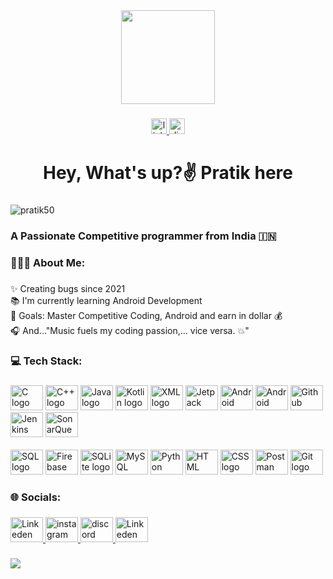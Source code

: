 <div align="center">
  <img height="150" src="https://github.com/pratik50/pratik50/assets/92214381/0d055674-84f0-476c-85d0-a6c97b3f1043"  />

  
</div>

###

<div align="center">
  <a href="https://www.linkedin.com/in/pratik-jadhav-44005a253/" target="_blank">
    <img src="https://img.shields.io/static/v1?message=LinkedIn&logo=linkedin&label=&color=0077B5&logoColor=white&labelColor=&style=for-the-badge" height="25" alt="linkedin logo"  />
  </a>
  <a href="https://discordapp.com/users/1022392296102174740" target="_blank">
    <img src="https://img.shields.io/static/v1?message=Discord&logo=discord&label=&color=7289DA&logoColor=white&labelColor=&style=for-the-badge" height="25" alt="discord logo"  />
  </a>
</div>

###

<h1 align="center"> Hey, What's up?✌️ Pratik here </h1>

###

<p align="left"> <img src="https://komarev.com/ghpvc/?username=pratik50&label=Profile%20views&color=0e75b6&style=flat" alt="pratik50" /> </p>

###

<h3 align="left">A Passionate Competitive programmer from India 🇮🇳 </h3>

###

<h3 align="left">🧑🏻‍💻 About Me:</h3>

###

<p align="left">✨ Creating bugs since 2021<br>📚 I'm currently learning Android Development<br>🎯 Goals: Master Competitive Coding, Android and earn in dollar 💰<br>🎧 And..."Music fuels my coding passion,... vice versa. 💥"</p>

###

<h3 align="left">💻 Tech Stack:</h3>

###

<div align="left">
  <!-- Programming Languages -->
  <img src="https://cdn.jsdelivr.net/gh/devicons/devicon/icons/c/c-original.svg" height="40" width="52" alt="C logo" />
  <img src="https://cdn.jsdelivr.net/gh/devicons/devicon/icons/cplusplus/cplusplus-original.svg" height="40" width="52" alt="C++ logo" />
  <img src="https://cdn.jsdelivr.net/gh/devicons/devicon/icons/java/java-original.svg" height="40" width="52" alt="Java logo" />
  <img src="https://cdn.jsdelivr.net/gh/devicons/devicon/icons/kotlin/kotlin-original.svg" height="40" width="52" alt="Kotlin logo" />
  <img src="https://cdn.jsdelivr.net/gh/devicons/devicon@latest/icons/xml/xml-original.svg" height="40" width="52" alt="XML logo"/>
  <img src="https://cdn.jsdelivr.net/gh/devicons/devicon@latest/icons/jetpackcompose/jetpackcompose-original.svg" height="40" width="52" alt="Jetpack Compose logo" />
  <img src="https://cdn.jsdelivr.net/gh/devicons/devicon@latest/icons/android/android-plain.svg" height="40" width="52" alt="Android logo" />
  <img src="https://cdn.jsdelivr.net/gh/devicons/devicon@latest/icons/androidstudio/androidstudio-original.svg" height="40" width="52" alt="Android Studio logo"/>
  <img src="https://cdn.jsdelivr.net/gh/devicons/devicon@latest/icons/githubactions/githubactions-original.svg" height="40" width="52" alt="Github Action logo"/>
  <img src="https://cdn.jsdelivr.net/gh/devicons/devicon@latest/icons/jenkins/jenkins-original.svg" height="40" width="52" alt="Jenkins logo" />
  <img src="https://cdn.jsdelivr.net/gh/devicons/devicon@latest/icons/sonarqube/sonarqube-original.svg" height="40" width="52" alt="SonarQuebe logo" />
  

                    
  <br>
  <br>
  
  <!-- Databases -->
  <img src="https://cdn.jsdelivr.net/gh/devicons/devicon@latest/icons/azuresqldatabase/azuresqldatabase-original.svg" height="40" width="52" alt="SQL logo"/>
  <img src="https://cdn.jsdelivr.net/gh/devicons/devicon/icons/firebase/firebase-plain-wordmark.svg" height="40" width="52" alt="Firebase logo" />
  <img src="https://cdn.jsdelivr.net/gh/devicons/devicon@latest/icons/sqlite/sqlite-original.svg" height="40" width="52" alt="SQLite logo"/>
  <img src="https://cdn.jsdelivr.net/gh/devicons/devicon@latest/icons/mysql/mysql-original.svg" height="40" width="52" alt="MySQL Database logo" />
  <img src="https://cdn.jsdelivr.net/gh/devicons/devicon@latest/icons/python/python-original.svg" height="40" width="52" alt="Python  logo"/>
  <img src="https://cdn.jsdelivr.net/gh/devicons/devicon@latest/icons/html5/html5-original.svg" height="40" width="52" alt="HTML logo"/>
  <img src="https://cdn.jsdelivr.net/gh/devicons/devicon@latest/icons/css3/css3-original.svg" height="40" width="52" alt="CSS logo"/>
  <img src="https://cdn.jsdelivr.net/gh/devicons/devicon@latest/icons/postman/postman-original.svg" height="40" width="52" alt="Postman logo"/>
  <img src="https://cdn.jsdelivr.net/gh/devicons/devicon/icons/git/git-original.svg" height="40" width="52" alt="Git logo" />

</div>

###

<h3 align="left">🌐 Socials:</h3>

###

<div align="left">
  <a href="https://www.linkedin.com/in/pratik-jadhav-44005a253/" target="_blank">
    <img src="https://cdn.jsdelivr.net/gh/devicons/devicon@latest/icons/linkedin/linkedin-original.svg" height="40" width="52" alt="Linkeden logo" />
  </a>
  <a href="https://www.instagram.com/_ppratt__/" target="_blank">
    <img src="https://raw.githubusercontent.com/maurodesouza/profile-readme-generator/master/src/assets/icons/social/instagram/default.svg" width="52" height="40" alt="instagram logo"  />
  </a>
  <a href="https://discordapp.com/users/1022392296102174740" target="_blank">
    <img src="https://raw.githubusercontent.com/maurodesouza/profile-readme-generator/master/src/assets/icons/social/discord/default.svg" width="52" height="40" alt="discord logo"  />
  </a>
  <a href="https://stackoverflow.com/users/20058872/j-pratik99" target="_blank">
    <img src="https://cdn.jsdelivr.net/gh/devicons/devicon@latest/icons/stackoverflow/stackoverflow-original.svg" height="40" width="52" alt="Linkeden logo" />
  </a>
</div>

###

![](https://github-readme-stats.vercel.app/api/top-langs/?username=pratik50&theme=dark&hide_border=true&include_all_commits=false&count_private=false&layout=compact)







<!-- Proudly created with GPRM ( https://gprm.itsvg.in ) -->



